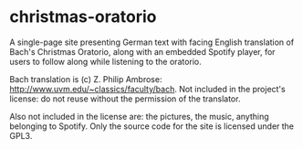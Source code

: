 # christmas-oratorio

A single-page site presenting German text with facing English translation of Bach's Christmas Oratorio, along with an embedded Spotify player, for users to follow along while listening to the oratorio.

Bach translation is (c) Z. Philip Ambrose: http://www.uvm.edu/~classics/faculty/bach. Not included in the project's license: do not reuse without the permission of the translator.

Also not included in the license are: the pictures, the music, anything belonging to Spotify. Only the source code for the site is licensed under the GPL3.